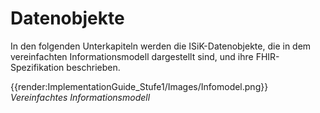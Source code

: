# Datenobjekte

In den folgenden Unterkapiteln werden die ISiK-Datenobjekte, die in dem vereinfachten Informationsmodell dargestellt sind, und ihre FHIR-Spezifikation beschrieben.

{{render:ImplementationGuide_Stufe1/Images/Infomodel.png}}
*Vereinfachtes Informationsmodell*
